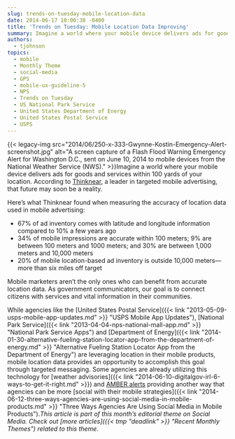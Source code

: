 ```yaml
---
slug: trends-on-tuesday-mobile-location-data
date: 2014-06-17 10:00:38 -0400
title: 'Trends on Tuesday: Mobile Location Data Improving'
summary: Imagine a world where your mobile device delivers ads for goods and services within 100 yards of your location. According to Thinknear, a leader in
authors:
  - tjohnson
topics:
  - mobile
  - Monthly Theme
  - social-media
  - GPS
  - mobile-ux-guideline-5
  - NPS
  - Trends on Tuesday
  - US National Park Service
  - United States Department of Energy
  - United States Postal Service
  - USPS
---
```


{{< legacy-img src="2014/06/250-x-333-Gwynne-Kostin-Emergency-Alert-screenshot.jpg" alt="A screen capture of a Flash Flood Warning Emergency Alert for Washington D.C., sent on June 10, 2014 to mobile devices from the National Weather Service (NWS)." >}}Imagine a world where your mobile device delivers ads for goods and services within 100 yards of your location. According to <a title="Thinknear" href="http://www.mobilemarketingwatch.com/mobile-marketers-are-you-near-me-now-41998/" target="_blank">Thinknear</a>, a leader in targeted mobile advertising, that future may soon be a reality.

Here’s what Thinknear found when measuring the accuracy of location data used in mobile advertising:

  * 67% of ad inventory comes with latitude and longitude information compared to 10% a few years ago
  * 34% of mobile impressions are accurate within 100 meters; 9% are between 100 meters and 1000 meters; and 30% are between 1,000 meters and 10,000 meters
  * 20% of mobile location-based ad inventory is outside 10,000 meters—more than six miles off target

Mobile marketers aren&#8217;t the only ones who can benefit from accurate location data. As government communicators, our goal is to connect citizens with services and vital information in their communities.

While agencies like the [United States Postal Service]({{< link "2013-05-09-usps-mobile-app-updates.md" >}} "USPS Mobile App Updates"), [National Park Service]({{< link "2013-04-04-nps-national-mall-app.md" >}} "National Park Service Apps") and [Department of Energy]({{< link "2014-01-30-alternative-fueling-station-locator-app-from-the-department-of-energy.md" >}} "Alternative Fueling Station Locator App from the Department of Energy") are leveraging location in their mobile products, mobile location data provides an opportunity to accomplish this goal through targeted messaging. Some agencies are already utilizing this technology for [weather advisories]({{< link "2014-06-10-digitalgov-irl-6-ways-to-get-it-right.md" >}}) and <a title="Amber alerts" href="http://www.amberalert.gov/" target="_blank">AMBER alerts</a> providing another way that agencies can be more [social with their mobile strategies]({{< link "2014-06-12-three-ways-agencies-are-using-social-media-in-mobile-products.md" >}} "Three Ways Agencies Are Using Social Media in Mobile Products")._This article is part of this month&#8217;s editorial theme on Social Media. Check out [more articles]({{< tmp "deadlink" >}} "Recent Monthly Themes") related to this theme._